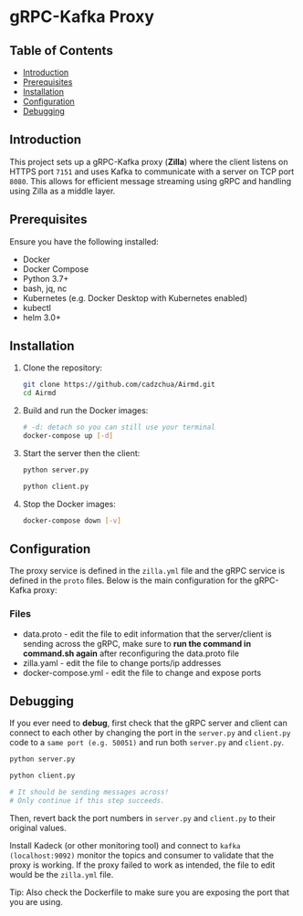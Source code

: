 # gRPC-Kafka Proxy

## Table of Contents

- [Introduction](#introduction)
- [Prerequisites](#prerequisites)
- [Installation](#installation)
- [Configuration](#configuration)
- [Debugging](#debugging)

## Introduction

This project sets up a gRPC-Kafka proxy (**Zilla**) where the client listens on HTTPS port `7151` and uses Kafka to communicate with a server on TCP port `8080`. This allows for efficient message streaming using gRPC and handling using Zilla as a middle layer.

## Prerequisites

Ensure you have the following installed:

- Docker
- Docker Compose
- Python 3.7+
- bash, jq, nc
- Kubernetes (e.g. Docker Desktop with Kubernetes enabled)
- kubectl
- helm 3.0+

## Installation

1. Clone the repository:
    ```sh
    git clone https://github.com/cadzchua/Airmd.git
    cd Airmd
    ```

2. Build and run the Docker images:
    ```sh
    # -d: detach so you can still use your terminal
    docker-compose up [-d]
    ```

3. Start the server then the client:
    ```sh
    python server.py
    ```
    ```sh
    python client.py
    ```

4. Stop the Docker images:
    ```sh
    docker-compose down [-v]
    ```

## Configuration

The proxy service is defined in the `zilla.yml` file and the gRPC service is defined in the `proto` files. Below is the main configuration for the gRPC-Kafka proxy:

### Files
- data.proto - edit the file to edit information that the server/client is sending across the gRPC, make sure to **run the command in command.sh again** after reconfiguring the data.proto file
- zilla.yaml - edit the file to change ports/ip addresses
- docker-compose.yml - edit the file to change and expose ports


## Debugging
If you ever need to **debug**, first check that the gRPC server and client can connect to each other by changing the port in the `server.py` and `client.py` code to a `same port (e.g. 50051)` and run both `server.py` and `client.py`.

```bash 
python server.py

python client.py

# It should be sending messages across!
# Only continue if this step succeeds.
```

Then, revert back the port numbers in `server.py` and `client.py` to their original values.

Install Kadeck (or other monitoring tool) and connect to `kafka (localhost:9092)` monitor the topics and consumer to validate that the proxy is working. If the proxy failed to work as intended, the file to edit would be the `zilla.yml` file.

Tip: Also check the Dockerfile to make sure you are exposing the port that you are using.